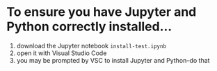 # To ensure you have Jupyter and Python correctly installed...
1. download the Jupyter notebook `install-test.ipynb`
2. open it with Visual Studio Code
3. you may be prompted by VSC to install Jupyter and Python–do that
